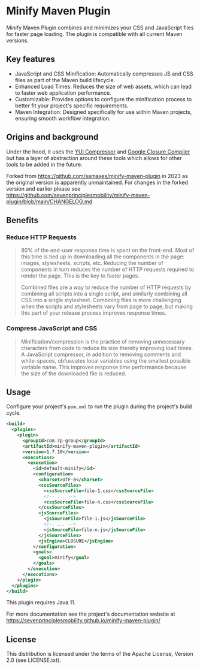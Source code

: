 # Minify Maven Plugin

Minify Maven Plugin combines and minimizes your CSS and JavaScript files for faster page loading. The plugin is compatible with all current Maven versions.

## Key features

- JavaScript and CSS Minification: Automatically compresses JS and CSS files as part of the Maven build lifecycle.
- Enhanced Load Times: Reduces the size of web assets, which can lead to faster web application performance.
- Customizable: Provides options to configure the minification process to better fit your project's specific requirements.
- Maven Integration: Designed specifically for use within Maven projects, ensuring smooth workflow integration.

## Origins and background

Under the hood, it uses the [YUI Compressor]([https://github.com/yui/yuicompressor](https://github.com/yui/yuicompressor)) and [Google Closure Compiler](https://developers.google.com/closure/compiler/) but has a layer of abstraction around these tools which allows for other tools to be added in the future.

Forked from https://github.com/samaxes/minify-maven-plugin in 2023 as the original version is apparently unmaintained. For changes in the forked version and earlier please see https://github.com/sevenprinciplesmobility/minify-maven-plugin/blob/main/CHANGELOG.md

## Benefits

### Reduce HTTP Requests

> 80% of the end-user response time is spent on the front-end. Most of this time is tied up in downloading all the components in the page: images, stylesheets, scripts, etc. Reducing the number of components in turn reduces the number of HTTP requests required to render the page. This is the key to faster pages.
>
> Combined files are a way to reduce the number of HTTP requests by combining all scripts into a single script, and similarly combining all CSS into a single stylesheet. Combining files is more challenging when the scripts and stylesheets vary from page to page, but making this part of your release process improves response times.

### Compress JavaScript and CSS
    
> Minification/compression is the practice of removing unnecessary characters from code to reduce its size thereby improving load times. A JavaScript compressor, in addition to removing comments and white-spaces, obfuscates local variables using the smallest possible variable name. This improves response time performance because the size of the downloaded file is reduced.

## Usage

Configure your project's `pom.xml` to run the plugin during the project's build cycle.

```xml
<build>
  <plugins>
    <plugin>
      <groupId>com.7p-group</groupId>
      <artifactId>minify-maven-plugin</artifactId>
      <version>1.7.10</version>
      <executions>
        <execution>
          <id>default-minify</id>
          <configuration>
            <charset>UTF-8</charset>
            <cssSourceFiles>
              <cssSourceFile>file-1.css</cssSourceFile>
              <!-- ... -->
              <cssSourceFile>file-n.css</cssSourceFile>
            </cssSourceFiles>
            <jsSourceFiles>
              <jsSourceFile>file-1.js</jsSourceFile>
              <!-- ... -->
              <jsSourceFile>file-n.js</jsSourceFile>
            </jsSourceFiles>
            <jsEngine>CLOSURE</jsEngine>
          </configuration>
          <goals>
            <goal>minify</goal>
          </goals>
        </execution>
      </executions>
    </plugin>
  </plugins>
</build>
```

This plugin requires Java 11.

For more documentation see the project's documentation website at https://sevenprinciplesmobility.github.io/minify-maven-plugin/

## License

This distribution is licensed under the terms of the Apache License, Version 2.0 (see LICENSE.txt).
